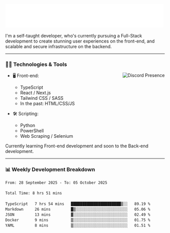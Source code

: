 <img src="assets/wave.svg" alt=":wave:" />

I'm a self-taught developer, who's currently pursuing a Full-Stack development to create stunning user experiences on the front-end, and scalable and secure infrastructure on the backend.

---

### 🧑‍💻 Technologies & Tools

<a href="https://discord.com/users/414304208649453568" target="_blank" rel="nofollow">
   <img src="https://lanyard-profile-readme.vercel.app/api/414304208649453568?idleMessage=Probably%20doing%20something%20else..." alt="Discord Presence" align="right">
</a>

- 🖥️ Front-end:

  - TypeScript
  - React / Next.js
  - Tailwind CSS / SASS
  - In the past: HTML/CSS/JS

- 🛠 Scripting:

  - Python
  - PowerShell
  - Web Scraping / Selenium

Currently learning Front-end development and soon to the Back-end development.

---

### 📊 Weekly Development Breakdown

<!--START_SECTION:waka-->

```txt
From: 28 September 2025 - To: 05 October 2025

Total Time: 8 hrs 51 mins

TypeScript   7 hrs 54 mins   ██████████████████████▒░░   89.19 %
Markdown     26 mins         █▒░░░░░░░░░░░░░░░░░░░░░░░   05.06 %
JSON         13 mins         ▓░░░░░░░░░░░░░░░░░░░░░░░░   02.49 %
Docker       9 mins          ▒░░░░░░░░░░░░░░░░░░░░░░░░   01.75 %
YAML         8 mins          ▒░░░░░░░░░░░░░░░░░░░░░░░░   01.51 %
```

<!--END_SECTION:waka-->
